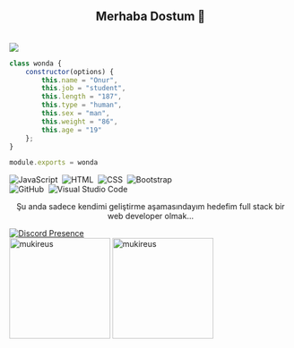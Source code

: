 <h2 align="center">Merhaba Dostum 👋</h2>
<br>
<img src="https://komarev.com/ghpvc/?username=wondajs&color=blue"/>






```js
class wonda {
    constructor(options) {
        this.name = "Onur",
        this.job = "student",
        this.length = "187",
        this.type = "human",
        this.sex = "man",
        this.weight = "86",
        this.age = "19"
    };
}

module.exports = wonda
```


![JavaScript](https://img.shields.io/badge/-JavaScript-05122A?style=flat&logo=javascript)&nbsp;
![HTML](https://img.shields.io/badge/-HTML-05122A?style=flat&logo=HTML5)&nbsp;
![CSS](https://img.shields.io/badge/-CSS-05122A?style=flat&logo=CSS3&logoColor=1572B6)&nbsp;
![Bootstrap](https://img.shields.io/badge/-Bootstrap-05122A?style=flat&logo=bootstrap&logoColor=563D7C)\
![GitHub](https://img.shields.io/badge/-GitHub-05122A?style=flat&logo=github)&nbsp;
![Visual Studio Code](https://img.shields.io/badge/-Visual%20Studio%20Code-05122A?style=flat&logo=visual-studio-code&logoColor=007ACC)&nbsp;
</br>
<p align="center">Şu anda sadece kendimi geliştirme aşamasındayım hedefim full stack bir web developer olmak...</p>







[![Discord Presence](https://lanyard.cnrad.dev/api/389168690899320842)](https://discord.com/users/389168690899320842)
 <br>
 <img height="180em" align="center" src="https://github-readme-stats.vercel.app/api?username=qPwcikk&show_icons=true&locale=en&theme=algolia&include_all_commits=true&count_private=true" alt="mukireus"/>
  <img height="180em" align="center" src="https://github-readme-stats.vercel.app/api/top-langs?username=qPwcikk&show_icons=true&locale=en&layout=compact&langs_count=8&theme=algolia" alt="mukireus"/>
